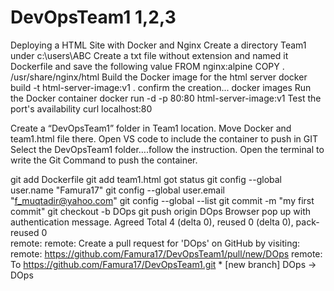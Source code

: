 # DevOpsTeam1 1,2,3
Deploying a HTML Site with Docker and Nginx
Create a directory Team1 under c:\users\ABC
Create a txt file without extension and named it Dockerfile and save the following value
    FROM nginx:alpine
    COPY . /usr/share/nginx/html
Build the Docker image for the html server
    docker build -t html-server-image:v1 .
confirm the creation...
    docker images
Run the Docker container
    docker run -d -p 80:80 html-server-image:v1
Test the port's availability
    curl localhost:80

Create a “DevOpsTeam1” folder in Team1 location. Move Docker and team1.html file there.
Open VS code to include the container to push in GIT
Select the DevOpsTeam1 folder….follow the instruction.
Open the terminal to write the Git Command to push the container.

git add Dockerfile
git add team1.html
got status
git config --global user.name "Famura17"
git config --global user.email "f_muqtadir@yahoo.com"
git config --global --list
git commit -m "my first commit"
git checkout -b DOps
git push origin DOps
  Browser pop up with authentication message. Agreed
      Total 4 (delta 0), reused 0 (delta 0), pack-reused 0       
      remote: 
      remote: Create a pull request for 'DOps' on GitHub by visiting:
      remote:      https://github.com/Famura17/DevOpsTeam1/pull/new/DOps
      remote:
      To https://github.com/Famura17/DevOpsTeam1.git
      * [new branch]      DOps -> DOps
      
      

